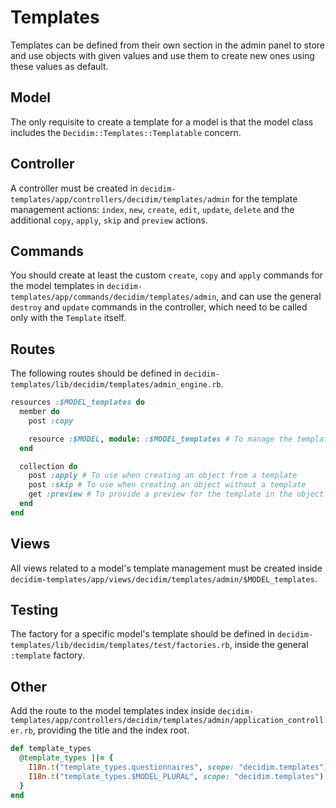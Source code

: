 # Templates

Templates can be defined from their own section in the admin panel to store and use objects with given values and use them to create new ones using these values as default.

## Model
The only requisite to create a template for a model is that the model class includes the `Decidim::Templates::Templatable` concern.

## Controller
A controller must be created in `decidim-templates/app/controllers/decidim/templates/admin` for the template management actions: `index`, `new`, `create`, `edit`, `update`, `delete` and the additional `copy`, `apply`, `skip` and `preview` actions.

## Commands
You should create at least the custom `create`, `copy` and `apply` commands for the model templates in `decidim-templates/app/commands/decidim/templates/admin`, and can use the general `destroy` and `update` commands in the controller, which need to be called only with the `Template` itself.

## Routes

The following routes should be defined in `decidim-templates/lib/decidim/templates/admin_engine.rb`.

```ruby
resources :$MODEL_templates do
  member do
    post :copy

    resource :$MODEL, module: :$MODEL_templates # To manage the templatable resource
  end

  collection do
    post :apply # To use when creating an object from a template
    post :skip # To use when creating an object without a template
    get :preview # To provide a preview for the template in the object creation view
  end
end
```

## Views

All views related to a model's template management must be created inside `decidim-templates/app/views/decidim/templates/admin/$MODEL_templates`.

## Testing

The factory for a specific model's template should be defined in `decidim-templates/lib/decidim/templates/test/factories.rb`, inside the general `:template` factory.

## Other

Add the route to the model templates index inside `decidim-templates/app/controllers/decidim/templates/admin/application_controller.rb`, providing the title and the index root.

```ruby
def template_types
  @template_types ||= {
    I18n.t("template_types.questionnaires", scope: "decidim.templates") => decidim_admin_templates.questionnaire_templates_path,
    I18n.t("template_types.$MODEL_PLURAL", scope: "decidim.templates") => decidim_admin_templates.$MODEL_templates_path,
  }
end
```